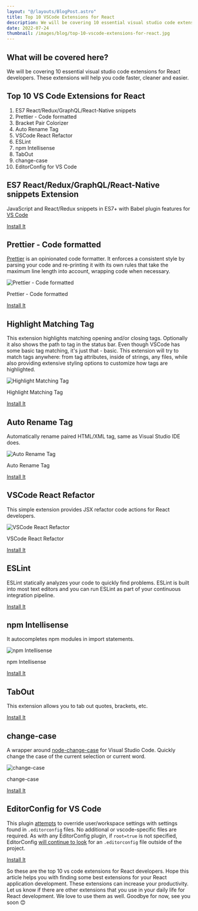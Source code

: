 ```yaml
---
layout: "@/layouts/BlogPost.astro"
title: Top 10 VSCode Extensions for React
description: We will be covering 10 essential visual studio code extensions for React developers. These extensions will help you code faster, cleaner and easier.
date: 2022-07-24
thumbnail: /images/blog/top-10-vscode-extensions-for-react.jpg
---
```


## What will be covered here?

We will be covering 10 essential visual studio code extensions for React developers. These extensions will help you code faster, cleaner and easier.

## Top 10 VS Code Extensions for React

1. ES7 React/Redux/GraphQL/React-Native snippets
2. Prettier - Code formatted
3. Bracket Pair Colorizer
4. Auto Rename Tag
5. VSCode React Refactor
6. ESLint
7. npm Intellisense
8. TabOut
9. change-case
10. EditorConfig for VS Code

## ES7 React/Redux/GraphQL/React-Native snippets Extension

JavaScript and React/Redux snippets in ES7+ with Babel plugin features for [VS Code](https://code.visualstudio.com/)

[Install It](https://marketplace.visualstudio.com/items?itemName=dsznajder.es7-react-js-snippets)

## Prettier - Code formatted

[Prettier](https://prettier.io/) is an opinionated code formatter. It enforces a consistent style by parsing your code and re-printing it with its own rules that take the maximum line length into account, wrapping code when necessary.

![Prettier - Code formatted](https://glebbahmutov.com/blog/images/prettier/projectB.gif)

Prettier - Code formatted

[Install It](https://marketplace.visualstudio.com/items?itemName=esbenp.prettier-vscode)

## Highlight Matching Tag

This extension highlights matching opening and/or closing tags. Optionally it also shows the path to tag in the status bar. Even though VSCode has some basic tag matching, it's just that - basic. This extension will try to match tags anywhere: from tag attributes, inside of strings, any files, while also providing extensive styling options to customize how tags are highlighted.

![Highlight Matching Tag](https://images2.imgbox.com/71/2a/zIA1XCzK_o.gif)

Highlight Matching Tag

[Install It](https://marketplace.visualstudio.com/items?itemName=vincaslt.highlight-matching-tag)

## Auto Rename Tag

Automatically rename paired HTML/XML tag, same as Visual Studio IDE does.

![Auto Rename Tag](https://github.com/formulahendry/vscode-auto-rename-tag/raw/HEAD/images/usage.gif)

Auto Rename Tag

[Install It](https://marketplace.visualstudio.com/items?itemName=formulahendry.auto-rename-tag)

## VSCode React Refactor

This simple extension provides JSX refactor code actions for React developers.

![VSCode React Refactor](https://github.com/planbcoding/vscode-react-refactor/raw/master/assets/images/preview.gif)

VSCode React Refactor

[Install It](https://marketplace.visualstudio.com/items?itemName=planbcoding.vscode-react-refactor)

## ESLint

ESLint statically analyzes your code to quickly find problems. ESLint is built into most text editors and you can run ESLint as part of your continuous integration pipeline.

[Install It](https://marketplace.visualstudio.com/items?itemName=dbaeumer.vscode-eslint)

## npm Intellisense

It autocompletes npm modules in import statements.

![npm Intellisense](https://github.com/ChristianKohler/NpmIntellisense/raw/master/images/auto_complete.gif)

npm Intellisense

[Install It](https://marketplace.visualstudio.com/items?itemName=christian-kohler.npm-intellisense)

## TabOut

This extension allows you to tab out quotes, brackets, etc.

[Install It](https://marketplace.visualstudio.com/items?itemName=albert.TabOut)

## change-case

A wrapper around [node-change-case](https://github.com/blakeembrey/node-change-case) for Visual Studio Code. Quickly change the case of the current selection or current word.

![change-case](https://cloud.githubusercontent.com/assets/2899448/10712456/3c5e29b6-7a9c-11e5-9ce4-7eb944889696.gif)

change-case

[Install It](https://marketplace.visualstudio.com/items?itemName=wmaurer.change-case)

## EditorConfig for VS Code

This plugin [attempts](https://marketplace.visualstudio.com/items?itemName=EditorConfig.EditorConfig#known-issues) to override user/workspace settings with settings found in `.editorconfig` files. No additional or vscode-specific files are required. As with any EditorConfig plugin, if `root=true` is not specified, EditorConfig [will continue to look](https://editorconfig.org/#file-location) for an `.editorconfig` file outside of the project.

[Install It](https://marketplace.visualstudio.com/items?itemName=EditorConfig.EditorConfig)

So these are the top 10 vs code extensions for React developers. Hope this article helps you with finding some best extensions for your React application development. These extensions can increase your productivity. Let us know if there are other extensions that you use in your daily life for React development. We love to use them as well. Goodbye for now, see you soon 😊
